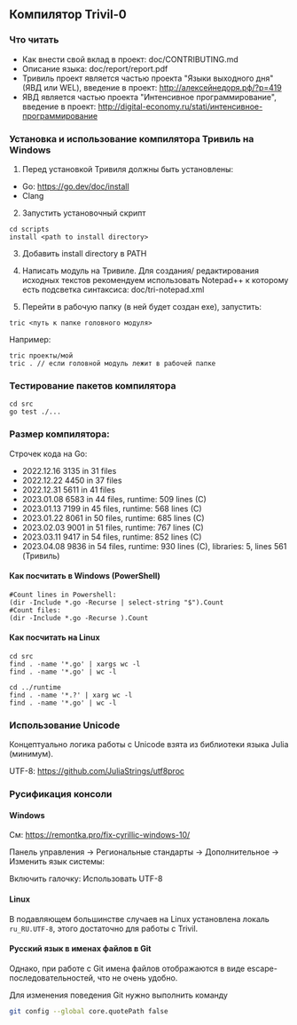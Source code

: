 ## Компилятор Trivil-0

### Что читать

* Как внести свой вклад в проект: doc/CONTRIBUTING.md
* Описание языка: doc/report/report.pdf
* Тривиль проект является частью проекта "Языки выходного дня" (ЯВД или WEL), введение в проект: http://алексейнедоря.рф/?p=419
* ЯВД является частью проекта "Интенсивное программирование", введение в проект: http://digital-economy.ru/stati/интенсивное-программирование

### Установка и использование компилятора Тривиль на Windows

1) Перед установкой Тривиля должны быть установлены:
* Go: https://go.dev/doc/install
* Clang

2) Запустить установочный скрипт

```
cd scripts
install <path to install directory>
```
3) Добавить install directory в PATH

4) Написать модуль на Тривиле. Для создания/ редактирования исходных текстов рекомендуем использовать Notepad++ к которому есть подсветка синтаксиса: doc/tri-notepad.xml

5) Перейти в рабочую папку (в ней будет создан exe), запустить:

```
tric <путь к папке головного модуля>
```
Например:
```
tric проекты/мой 
tric . // если головной модуль лежит в рабочей папке
```

### Тестирование пакетов компилятора

```
cd src
go test ./...
```

### Размер компилятора:

Строчек кода на Go:

* 2022.12.16 3135 in 31 files
* 2022.12.22 4450 in 37 files
* 2022.12.31 5611 in 41 files
* 2023.01.08 6583 in 44 files, runtime: 509 lines (C)
* 2023.01.13 7199 in 45 files, runtime: 568 lines (C)
* 2023.01.22 8061 in 50 files, runtime: 685 lines (C)
* 2023.02.03 9001 in 51 files, runtime: 767 lines (C)
* 2023.03.11 9417 in 54 files, runtime: 852 lines (C)
* 2023.04.08 9836 in 54 files, runtime: 930 lines (C), libraries: 5, lines 561 (Тривиль)

#### Как посчитать в Windows (PowerShell)

```
#Count lines in Powershell:
(dir -Include *.go -Recurse | select-string "$").Count
#Count files:
(dir -Include *.go -Recurse ).Count
```

#### Как посчитать на Linux

```
cd src
find . -name '*.go' | xargs wc -l
find . -name '*.go' | wc -l

cd ../runtime
find . -name '*.?' | xarg wc -l
find . -name '*.go' | wc -l
```


### Использование Unicode
Концептуально логика работы с Unicode взята из библиотеки языка Julia (минимум).

UTF-8: https://github.com/JuliaStrings/utf8proc

### Русификация консоли

#### Windows

См: https://remontka.pro/fix-cyrillic-windows-10/

Панель управления -> Региональные стандарты -> Дополнительное -> Изменить язык системы:

Включить галочку: Использовать UTF-8

#### Linux

В подавляющем большинстве случаев на Linux установлена локаль `ru_RU.UTF-8`, этого достаточно для работы
с Trivil.

#### Русский язык в именах файлов в Git

Однако, при работе с Git имена файлов отображаются в виде escape-последовательностей, что не очень удобно.

Для изменения поведения Git нужно выполнить команду

```bash
git config --global core.quotePath false
```
